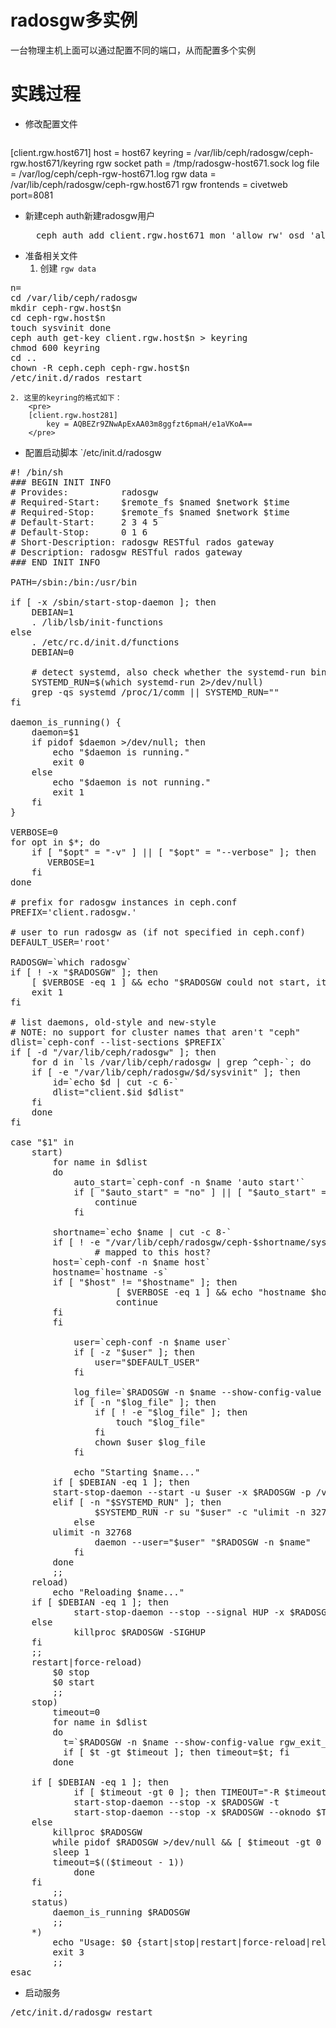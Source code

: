 # radosgw多实例

一台物理主机上面可以通过配置不同的端口，从而配置多个实例

# 实践过程

- 修改配置文件


	<pre>
[client.rgw.host671]
host = host67
keyring = /var/lib/ceph/radosgw/ceph-rgw.host671/keyring
rgw socket path = /tmp/radosgw-host671.sock
log file = /var/log/ceph/ceph-rgw-host671.log
rgw data = /var/lib/ceph/radosgw/ceph-rgw.host671
rgw frontends = civetweb port=8081
</pre>

- 新建ceph auth新建radosgw用户
	<pre>
	ceph auth add client.rgw.host671 mon 'allow rw' osd 'allow rwx'</pre>
- 准备相关文件
	1. 创建 `rgw data` 
<pre>
n=
cd /var/lib/ceph/radosgw
mkdir ceph-rgw.host$n
cd ceph-rgw.host$n
touch sysvinit done
ceph auth get-key client.rgw.host$n > keyring
chmod 600 keyring
cd ..
chown -R ceph.ceph ceph-rgw.host$n
/etc/init.d/rados restart
</pre>
	2. 这里的keyring的格式如下：
		<pre>
		[client.rgw.host281]
			key = AQBEZr9ZNwApExAA03m8ggfzt6pmaH/e1aVKoA==
		</pre>
- 配置启动脚本 `/etc/init.d/radosgw
<pre>
#! /bin/sh
### BEGIN INIT INFO
# Provides:          radosgw
# Required-Start:    $remote_fs $named $network $time
# Required-Stop:     $remote_fs $named $network $time
# Default-Start:     2 3 4 5
# Default-Stop:      0 1 6
# Short-Description: radosgw RESTful rados gateway
# Description: radosgw RESTful rados gateway
### END INIT INFO

PATH=/sbin:/bin:/usr/bin

if [ -x /sbin/start-stop-daemon ]; then
    DEBIAN=1
    . /lib/lsb/init-functions
else
    . /etc/rc.d/init.d/functions
    DEBIAN=0

    # detect systemd, also check whether the systemd-run binary exists
    SYSTEMD_RUN=$(which systemd-run 2>/dev/null)
    grep -qs systemd /proc/1/comm || SYSTEMD_RUN=""
fi

daemon_is_running() {
    daemon=$1
    if pidof $daemon >/dev/null; then
        echo "$daemon is running."
        exit 0
    else
        echo "$daemon is not running."
        exit 1
    fi
}

VERBOSE=0
for opt in $*; do
    if [ "$opt" = "-v" ] || [ "$opt" = "--verbose" ]; then
       VERBOSE=1
    fi
done

# prefix for radosgw instances in ceph.conf
PREFIX='client.radosgw.'

# user to run radosgw as (if not specified in ceph.conf)
DEFAULT_USER='root'

RADOSGW=`which radosgw`
if [ ! -x "$RADOSGW" ]; then
    [ $VERBOSE -eq 1 ] && echo "$RADOSGW could not start, it is not executable."
    exit 1
fi

# list daemons, old-style and new-style
# NOTE: no support for cluster names that aren't "ceph"
dlist=`ceph-conf --list-sections $PREFIX`
if [ -d "/var/lib/ceph/radosgw" ]; then
    for d in `ls /var/lib/ceph/radosgw | grep ^ceph-`; do
	if [ -e "/var/lib/ceph/radosgw/$d/sysvinit" ]; then
	    id=`echo $d | cut -c 6-`
	    dlist="client.$id $dlist"
	fi
    done
fi

case "$1" in
    start)
        for name in $dlist
        do
            auto_start=`ceph-conf -n $name 'auto start'`
            if [ "$auto_start" = "no" ] || [ "$auto_start" = "false" ] || [ "$auto_start" = "0" ]; then
                continue
            fi

	    shortname=`echo $name | cut -c 8-`
	    if [ ! -e "/var/lib/ceph/radosgw/ceph-$shortname/sysvinit" ]; then
                # mapped to this host?
		host=`ceph-conf -n $name host`
		hostname=`hostname -s`
		if [ "$host" != "$hostname" ]; then
                    [ $VERBOSE -eq 1 ] && echo "hostname $hostname could not be found in ceph.conf:[$name], not starting."
                    continue
		fi
	    fi

            user=`ceph-conf -n $name user`
            if [ -z "$user" ]; then
                user="$DEFAULT_USER"
            fi

            log_file=`$RADOSGW -n $name --show-config-value log_file`
            if [ -n "$log_file" ]; then
                if [ ! -e "$log_file" ]; then
                    touch "$log_file"
                fi
                chown $user $log_file
            fi

            echo "Starting $name..."
	    if [ $DEBIAN -eq 1 ]; then
		start-stop-daemon --start -u $user -x $RADOSGW -p /var/run/ceph/client-$name.pid -- -n $name
	    elif [ -n "$SYSTEMD_RUN" ]; then
                $SYSTEMD_RUN -r su "$user" -c "ulimit -n 32768; $RADOSGW -n $name"
            else
		ulimit -n 32768
                daemon --user="$user" "$RADOSGW -n $name"
            fi
        done
        ;;
    reload)
        echo "Reloading $name..."
	if [ $DEBIAN -eq 1 ]; then
            start-stop-daemon --stop --signal HUP -x $RADOSGW --oknodo
	else
            killproc $RADOSGW -SIGHUP
	fi
	;;
    restart|force-reload)
        $0 stop
        $0 start
        ;;
    stop)
        timeout=0
        for name in $dlist
        do
          t=`$RADOSGW -n $name --show-config-value rgw_exit_timeout_secs`
          if [ $t -gt $timeout ]; then timeout=$t; fi
        done

	if [ $DEBIAN -eq 1 ]; then
            if [ $timeout -gt 0 ]; then TIMEOUT="-R $timeout"; fi
            start-stop-daemon --stop -x $RADOSGW -t
            start-stop-daemon --stop -x $RADOSGW --oknodo $TIMEOUT
	else
	    killproc $RADOSGW
	    while pidof $RADOSGW >/dev/null && [ $timeout -gt 0 ] ; do
		sleep 1
		timeout=$(($timeout - 1))
            done
	fi
        ;;
    status)
        daemon_is_running $RADOSGW
        ;;
    *)
        echo "Usage: $0 {start|stop|restart|force-reload|reload|status} [-v|--verbose]" >&2
        exit 3
        ;;
esac
</pre>
- 启动服务

<pre>
/etc/init.d/radosgw restart
</pre>


